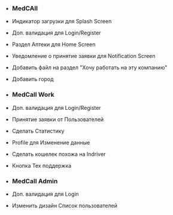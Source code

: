 - ### MedCAll ###
- Индикатор загрузки для Splash Screen
- Доп. валидация для Login/Register
- Раздел Аптеки для Home Screen
- Уведомление о принятие заявки для Notification Screen
- Добавить файл на раздел "Хочу работать на эту компанию"
- Добавить город

- ### MedCall Work ###
- Доп. валидация для Login/Register 
- Принятие заявки от Пользователей
- Сделать Статистику
- Profile для Изменение данные
- Сделать кошелек похожа на Indriver
- Кнопка Тех поддержка

- ### MedCall Admin ###
- Доп. валидация для Login
- Изменить дизайн Список пользователей
